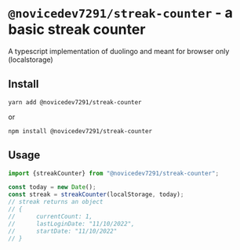 # `@novicedev7291/streak-counter` - a basic streak counter
A typescript implementation of duolingo and meant for browser only (localstorage)

## Install

```shell
yarn add @novicedev7291/streak-counter
```
or

```shell
npm install @novicedev7291/streak-counter
```

## Usage
```typescript
import {streakCounter} from "@novicedev7291/streak-counter";

const today = new Date();
const streak = streakCounter(localStorage, today);
// streak returns an object
// {
//      currentCount: 1,
//      lastLoginDate: "11/10/2022",
//      startDate: "11/10/2022"
// }
```
